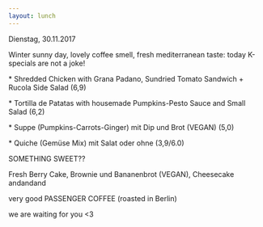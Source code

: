 ```yaml
---
layout: lunch
---
```



Dienstag, 30.11.2017

Winter sunny day, lovely coffee smell, fresh mediterranean taste: today K-specials are not a joke!

\* Shredded Chicken with Grana Padano, Sundried Tomato Sandwich + Rucola Side Salad (6,9)

\* Tortilla de Patatas with housemade Pumpkins-Pesto Sauce and Small Salad (6,2)

\* Suppe (Pumpkins-Carrots-Ginger) mit Dip und Brot (VEGAN) (5,0)

\* Quiche (Gem&uuml;se Mix) mit Salat oder ohne (3,9/6.0)

SOMETHING SWEET??

Fresh Berry Cake, Brownie und Bananenbrot (VEGAN), Cheesecake andandand

very good PASSENGER COFFEE (roasted in Berlin)

we are waiting for you &lt;3